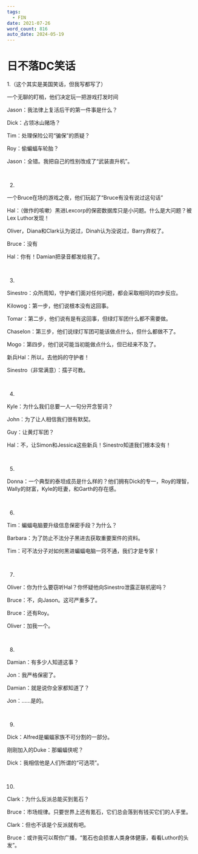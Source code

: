 ```yaml
---
tags:
  - FIN
date: 2021-07-26
word_count: 816
auto_date: 2024-05-19
---
```


# 日不落DC笑话

1.（这个其实是美国笑话，但我写都写了）

一个无聊的盯梢，他们决定玩一把游戏打发时间

Jason：我法律上复活后干的第一件事是什么？

Dick：占领冰山赌场？

Tim：处理保险公司“骗保”的质疑？

Roy：偷蝙蝠车轮胎？

Jason：全错。我把自己的性别改成了“武装直升机”。

<br>

2.

一个Bruce在场的游戏之夜，他们玩起了“Bruce有没有说过这句话”

Hal：（做作的咳嗽）黑进Lexcorp的保密数据库只是小问题。什么是大问题？被Lex Luthor发现！

Oliver，Diana和Clark认为说过，Dinah认为没说过，Barry弃权了。

Bruce：没有

Hal：你有！Damian把录音都发给我了。

<br>

3.

Sinestro：众所周知，守护者们面对任何问题，都会采取相同的四步反应。

Kilowog：第一步，他们说根本没有这回事。

Tomar：第二步，他们说有是有这回事，但绿灯军团什么都不需要做。

Chaselon：第三步，他们说绿灯军团可能该做点什么，但什么都做不了。

Mogo：第四步，他们说可能当初能做点什么，但已经来不及了。

新兵Hal：所以，去他妈的守护者！

Sinestro（非常满意）：孺子可教。

<br>

4.

Kyle：为什么我们总要一人一句分开念誓词？

John：为了让人相信我们很有默契。

Guy：让黄灯军团？

Hal：不，让Simon和Jessica这些新兵！Sinestro知道我们根本没有！

<br>

5.

Donna：一个典型的泰坦成员是什么样的？他们拥有Dick的专一，Roy的理智，Wally的财富，Kyle的旺妻，和Garth的存在感。

<br>

6.

Tim：蝙蝠电脑要升级信息保密手段？为什么？

Barbara：为了防止不法分子黑进去获取重要案件的资料。

Tim：可不法分子对如何黑进蝙蝠电脑一窍不通，我们才是专家！

<br>

7.

Oliver：你为什么要窃听Hal？你怀疑他向Sinestro泄露正联机密吗？

Bruce：不，向Jason。这可严重多了。

Bruce：还有Roy。

Oliver：加我一个。

<br>

8.

Damian：有多少人知道这事？

Jon：我严格保密了。

Damian：就是说你全家都知道了？

Jon：……是的。

<br>

9.

Dick：Alfred是蝙蝠家族不可分割的一部分。

刚刚加入的Duke：那蝙蝠侠呢？

Dick：我相信他是人们所谓的“可选项”。

<br>

10.

Clark：为什么反派总能买到氪石？

Bruce：市场规律。只要世界上还有氪石，它们总会落到有钱买它们的人手里。

Clark：但也不该是个反派就有吧。

Bruce：或许我可以帮你广播，“氪石也会损害人类身体健康，看看Luthor的头发”。
